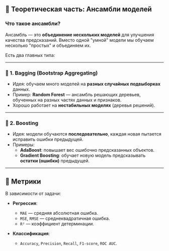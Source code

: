 ## 📘 Теоретическая часть: Ансамбли моделей

### Что такое ансамбли?
Ансамбль — это **объединение нескольких моделей** для улучшения качества предсказаний. Вместо одной "умной" модели мы обучаем несколько "простых" и объединяем их.

Есть два главных типа:

---

### 🎯 1. **Bagging** (Bootstrap Aggregating)
- Идея: обучаем много моделей на **разных случайных подвыборках** данных.
- Пример: **Random Forest** — ансамбль решающих деревьев, обученных на разных частях данных и признаков.
- Хорошо работает на **нестабильных моделях** (деревья решений).

---

### 🚀 2. **Boosting**
- Идея: модели обучаются **последовательно**, каждая новая пытается исправить ошибки предыдущей.
- Примеры:
  - **AdaBoost**: повышает вес ошибочно предсказанных объектов.
  - **Gradient Boosting**: обучает новую модель предсказывать **остатки (ошибки)** предыдущей.

---

## 🔧 Метрики

В зависимости от задачи:

- **Регрессия**:
  - `MAE` — средняя абсолютная ошибка.
  - `MSE`, `RMSE` — среднеквадратичная ошибка.
  - `R²` — коэффициент детерминации.

- **Классификация**:
  - `Accuracy`, `Precision`, `Recall`, `F1-score`, `ROC AUC`.

